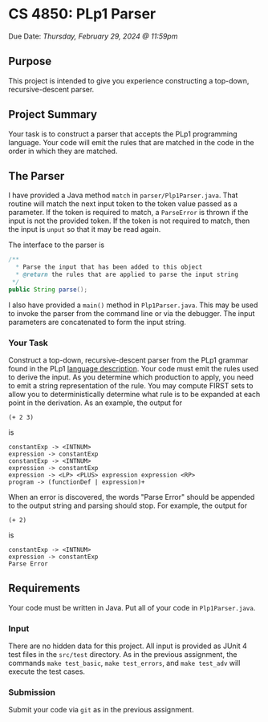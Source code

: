 # CS 4850: PLp1 Parser
Due Date: *Thursday, February 29, 2024 @ 11:59pm*

## Purpose

This project is intended to give you experience constructing a
top-down, recursive-descent parser.  

## Project Summary

Your task is to construct a parser that accepts
the PLp1 programming language. Your code will
emit the rules that are matched in the code in the order in which they are matched.

## The Parser

I have provided a Java method `match` in `parser/Plp1Parser.java`. That routine will match the next input token to the token value passed as a parameter. If the token is required to match, a `ParseError` is thrown if the input is not the provided token. If the token is not required to match, then the input is `unput` so that it may be read again.

The interface to the parser is

```Java
/**
  * Parse the input that has been added to this object
  * @return the rules that are applied to parse the input string
 */
public String parse();
```

I also have provided a `main()` method in `Plp1Parser.java`. This may be used to invoke the parser from the command line or via the debugger. The input parameters are concatenated to form the input string.

### Your Task 

Construct a top-down, recursive-descent parser from the PLp1 grammar found in the PLp1 [language description](plp1.md). Your code must emit the rules used to derive the input. As you determine which production to apply, you need to emit a string representation of the rule. You may compute FIRST sets to allow you to deterministically determine what rule is to be expanded at each point in the derivation. As an example, the output for 

```
(+ 2 3)
```

is 

```
constantExp -> <INTNUM>
expression -> constantExp
constantExp -> <INTNUM>
expression -> constantExp
expression -> <LP> <PLUS> expression expression <RP>
program -> (functionDef | expression)+
```

When an error is discovered, the words "Parse Error" should be appended to the output string and parsing should stop. For example, the output for

```
(+ 2)
```

is

```
constantExp -> <INTNUM>
expression -> constantExp
Parse Error
```


## Requirements

Your code must be written in Java. Put all of your code in `Plp1Parser.java`.

### Input

There are no hidden data for this project. All input is provided as JUnit 4 test files in the `src/test` directory. As in the previous assignment, the commands `make test_basic`, `make test_errors`, and `make test_adv` will execute the test cases.

### Submission

Submit your code via `git` as in the previous assignment.

